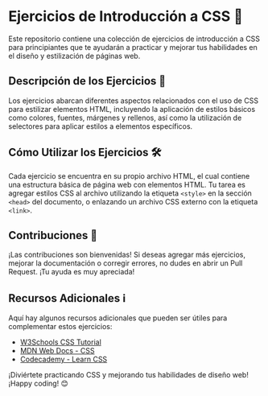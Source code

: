# Ejercicios de Introducción a CSS 🎨

Este repositorio contiene una colección de ejercicios de introducción a CSS para principiantes que te ayudarán a practicar y mejorar tus habilidades en el diseño y estilización de páginas web.

## Descripción de los Ejercicios 🚀

Los ejercicios abarcan diferentes aspectos relacionados con el uso de CSS para estilizar elementos HTML, incluyendo la aplicación de estilos básicos como colores, fuentes, márgenes y rellenos, así como la utilización de selectores para aplicar estilos a elementos específicos.

## Cómo Utilizar los Ejercicios 🛠️

Cada ejercicio se encuentra en su propio archivo HTML, el cual contiene una estructura básica de página web con elementos HTML. Tu tarea es agregar estilos CSS al archivo utilizando la etiqueta `<style>` en la sección `<head>` del documento, o enlazando un archivo CSS externo con la etiqueta `<link>`.


## Contribuciones 🤝

¡Las contribuciones son bienvenidas! Si deseas agregar más ejercicios, mejorar la documentación o corregir errores, no dudes en abrir un Pull Request. ¡Tu ayuda es muy apreciada!

## Recursos Adicionales ℹ️

Aquí hay algunos recursos adicionales que pueden ser útiles para complementar estos ejercicios:

- [W3Schools CSS Tutorial](https://www.w3schools.com/css/)
- [MDN Web Docs - CSS](https://developer.mozilla.org/en-US/docs/Web/CSS)
- [Codecademy - Learn CSS](https://www.codecademy.com/learn/learn-css)

¡Diviértete practicando CSS y mejorando tus habilidades de diseño web! ¡Happy coding! 😊
